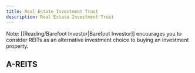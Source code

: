 ```yaml
---
title: Real Estate Investment Trust
description: Real Estate Investment Trust
---
```




Note: [[Reading/Barefoot Investor|Barefoot Investor]] encourages you to consider REITs as an alternative investment choice to buying an investment property.

## A-REITS

